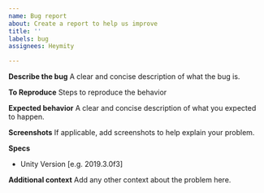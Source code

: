 ```yaml
---
name: Bug report
about: Create a report to help us improve
title: ''
labels: bug
assignees: Heymity

---
```


**Describe the bug**
A clear and concise description of what the bug is.

**To Reproduce**
Steps to reproduce the behavior

**Expected behavior**
A clear and concise description of what you expected to happen.

**Screenshots**
If applicable, add screenshots to help explain your problem.

**Specs**
 - Unity Version [e.g. 2019.3.0f3]

**Additional context**
Add any other context about the problem here.
